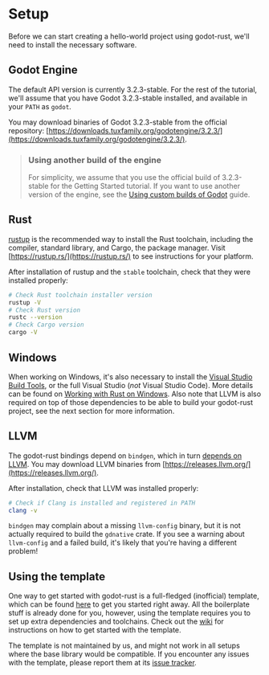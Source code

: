 # Setup

Before we can start creating a hello-world project using godot-rust, we'll need to install the necessary software.

## Godot Engine

The default API version is currently 3.2.3-stable. For the rest of the tutorial, we'll assume that you have Godot 3.2.3-stable installed, and available in your `PATH` as `godot`.

You may download binaries of Godot 3.2.3-stable from the official repository: [https://downloads.tuxfamily.org/godotengine/3.2.3/](https://downloads.tuxfamily.org/godotengine/3.2.3/).

> ### Using another build of the engine
>
> For simplicity, we assume that you use the official build of 3.2.3-stable for the Getting Started tutorial. If you want to use another version of the engine, see the [Using custom builds of Godot](../advanced/custom-godot.md) guide.

## Rust

[rustup](https://rustup.rs/) is the recommended way to install the Rust toolchain, including the compiler, standard library, and Cargo, the package manager. Visit [https://rustup.rs/](https://rustup.rs/) to see instructions for your platform.

After installation of rustup and the `stable` toolchain, check that they were installed properly:

```bash
# Check Rust toolchain installer version
rustup -V
# Check Rust version
rustc --version
# Check Cargo version
cargo -V
```

## Windows

When working on Windows, it's also necessary to install the [Visual Studio Build Tools](https://visualstudio.microsoft.com/visual-cpp-build-tools/), or the full Visual Studio (*not* Visual Studio Code). More details can be found on [Working with Rust on Windows](https://github.com/rust-lang/rustup#working-with-rust-on-windows). Also note that LLVM is also required on top of those dependencies to be able to build your godot-rust project, see the next section for more information.

## LLVM

The godot-rust bindings depend on `bindgen`, which in turn [depends on LLVM](https://rust-lang.github.io/rust-bindgen/requirements.html). You may download LLVM binaries from [https://releases.llvm.org/](https://releases.llvm.org/).

After installation, check that LLVM was installed properly:

```bash
# Check if Clang is installed and registered in PATH
clang -v
```

`bindgen` may complain about a missing `llvm-config` binary, but it is not actually required to build the `gdnative` crate. If you see a warning about `llvm-config` and a failed build, it's likely that you're having a different problem!


## Using the template

One way to get started with godot-rust is a full-fledged (inofficial) template, which can be found [here](https://github.com/macalimlim/godot-rust-template) to get you started right away. All the boilerplate stuff is already done for you, however, using the template requires you to set up extra dependencies and toolchains. Check out the [wiki](https://github.com/macalimlim/godot-rust-template/wiki) for instructions on how to get started with the template.

The template is not maintained by us, and might not work in all setups where the base library would be compatible. If you encounter any issues with the template, please report them at its [issue tracker](https://github.com/macalimlim/godot-rust-template/issues/).
